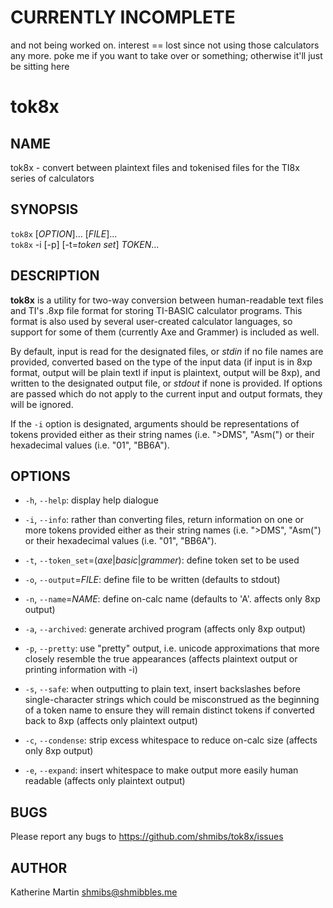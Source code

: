 # CURRENTLY INCOMPLETE

and not being worked on. interest == lost since not using those calculators any
more. poke me if you want to take over or something; otherwise it'll just be
sitting here

tok8x
=====

NAME
----

tok8x - convert between plaintext files and tokenised files for the TI8x series
of calculators

## SYNOPSIS

`tok8x` [<var>OPTION</var>]... [<var>FILE</var>]...<br>
`tok8x` -i [-p] [-t=<var>token set</var>] <var>TOKEN</var>...

## DESCRIPTION

**tok8x** is a utility for two-way conversion between human-readable text files
and TI's .8xp file format for storing TI-BASIC calculator programs. This format
is also used by several user-created calculator languages, so support for some
of them (currently Axe and Grammer) is included as well.

By default, input is read for the designated files, or <var>stdin</var> if no file names
are provided, converted based on the type of the input data (if input is in 8xp
format, output will be plain textl if input is plaintext, output will be 8xp),
and written to the designated output file, or <var>stdout</var> if none is provided. If
options are passed which do not apply to the current input and output formats,
they will be ignored.

If the `-i` option is designated, arguments should be representations of tokens
provided either as their string names (i.e. ">DMS", "Asm(") or their hexadecimal
values (i.e. "01", "BB6A").

## OPTIONS
  * `-h`, `--help`:
    display help dialogue

  * `-i`, `--info`:
    rather than converting files, return information on one or more tokens
    provided either as their string names (i.e. ">DMS", "Asm(") or their
    hexadecimal values (i.e. "01", "BB6A").

  * `-t`, `--token_set`=(<var>axe</var>|<var>basic</var>|<var>grammer</var>):
    define token set to be used

  * `-o`, `--output`=<var>FILE</var>:
    define file to be written (defaults to stdout)

  * `-n`, `--name`=<var>NAME</var>:
    define on-calc name (defaults to 'A'. affects only 8xp output)

  * `-a`, `--archived`:
    generate archived program (affects only 8xp output)

  * `-p`, `--pretty`:
    use "pretty" output, i.e. unicode approximations that more closely resemble
    the true appearances (affects plaintext output or printing information with
    -i)

  * `-s`, `--safe`:
    when outputting to plain text, insert backslashes before single-character
    strings which could be misconstrued as the beginning of a token name to
    ensure they will remain distinct tokens if converted back to 8xp (affects
    only plaintext output)

  * `-c`, `--condense`:
    strip excess whitespace to reduce on-calc size (affects only 8xp output)

  * `-e`, `--expand`:
    insert whitespace to make output more easily human readable (affects only
    plaintext output)

## BUGS

Please report any bugs to https://github.com/shmibs/tok8x/issues

## AUTHOR

Katherine Martin <shmibs@shmibbles.me>

